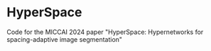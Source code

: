 # HyperSpace
Code for the MICCAI 2024 paper "HyperSpace: Hypernetworks for spacing-adaptive image segmentation"
